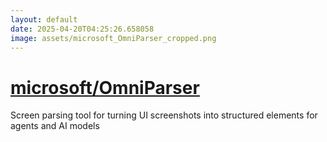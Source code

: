 ```yaml
---
layout: default
date: 2025-04-20T04:25:26.658058
image: assets/microsoft_OmniParser_cropped.png
---
```


# [microsoft/OmniParser](https://github.com/microsoft/OmniParser)

Screen parsing tool for turning UI screenshots into structured elements for agents and AI models
